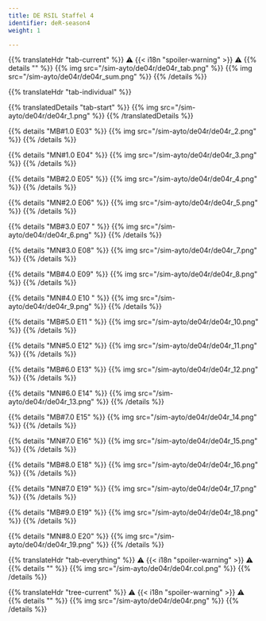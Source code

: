 ```yaml
---
title: DE RSIL Staffel 4
identifier: deR-season4
weight: 1

---
```


{{% translateHdr "tab-current" %}}
:warning: {{< i18n "spoiler-warning" >}} :warning:
{{% details "" %}}
{{% img src="/sim-ayto/de04r/de04r_tab.png" %}}
{{% img src="/sim-ayto/de04r/de04r_sum.png" %}}
{{% /details %}}

{{% translateHdr "tab-individual" %}}

{{% translatedDetails "tab-start" %}}
{{% img src="/sim-ayto/de04r/de04r_1.png" %}}
{{% /translatedDetails %}}

{{% details "MB#1.0 E03" %}}
{{% img src="/sim-ayto/de04r/de04r_2.png" %}}
{{% /details %}}

{{% details "MN#1.0 E04" %}}
{{% img src="/sim-ayto/de04r/de04r_3.png" %}}
{{% /details %}}

{{% details "MB#2.0 E05" %}}
{{% img src="/sim-ayto/de04r/de04r_4.png" %}}
{{% /details %}}

{{% details "MN#2.0 E06" %}}
{{% img src="/sim-ayto/de04r/de04r_5.png" %}}
{{% /details %}}

{{% details "MB#3.0 E07 " %}}
{{% img src="/sim-ayto/de04r/de04r_6.png" %}}
{{% /details %}}

{{% details "MN#3.0 E08" %}}
{{% img src="/sim-ayto/de04r/de04r_7.png" %}}
{{% /details %}}

{{% details "MB#4.0 E09" %}}
{{% img src="/sim-ayto/de04r/de04r_8.png" %}}
{{% /details %}}

{{% details "MN#4.0 E10 " %}}
{{% img src="/sim-ayto/de04r/de04r_9.png" %}}
{{% /details %}}

{{% details "MB#5.0 E11 " %}}
{{% img src="/sim-ayto/de04r/de04r_10.png" %}}
{{% /details %}}

{{% details "MN#5.0 E12" %}}
{{% img src="/sim-ayto/de04r/de04r_11.png" %}}
{{% /details %}}

{{% details "MB#6.0 E13" %}}
{{% img src="/sim-ayto/de04r/de04r_12.png" %}}
{{% /details %}}

{{% details "MN#6.0 E14" %}}
{{% img src="/sim-ayto/de04r/de04r_13.png" %}}
{{% /details %}}

{{% details "MB#7.0 E15" %}}
{{% img src="/sim-ayto/de04r/de04r_14.png" %}}
{{% /details %}}

{{% details "MN#7.0 E16" %}}
{{% img src="/sim-ayto/de04r/de04r_15.png" %}}
{{% /details %}}

{{% details "MB#8.0 E18" %}}
{{% img src="/sim-ayto/de04r/de04r_16.png" %}}
{{% /details %}}

{{% details "MN#7.0 E19" %}}
{{% img src="/sim-ayto/de04r/de04r_17.png" %}}
{{% /details %}}

{{% details "MB#9.0 E19" %}}
{{% img src="/sim-ayto/de04r/de04r_18.png" %}}
{{% /details %}}

{{% details "MN#8.0 E20" %}}
{{% img src="/sim-ayto/de04r/de04r_19.png" %}}
{{% /details %}}

{{% translateHdr "tab-everything" %}}
:warning: {{< i18n "spoiler-warning" >}} :warning:
{{% details "" %}}
{{% img src="/sim-ayto/de04r/de04r.col.png" %}}
{{% /details %}}

{{% translateHdr "tree-current" %}}
:warning: {{< i18n "spoiler-warning" >}} :warning:
{{% details "" %}}
{{% img src="/sim-ayto/de04r/de04r.png" %}}
{{% /details %}}
